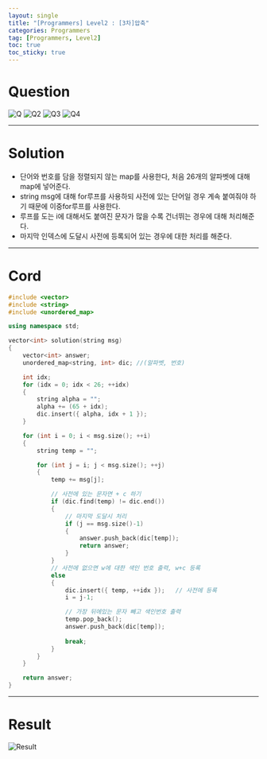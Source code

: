 ```yaml
---
layout: single
title: "[Programmers] Level2 : [3차]압축"
categories: Programmers
tag: [Programmers, Level2]
toc: true
toc_sticky: true
---
```


# Question
![Q](https://user-images.githubusercontent.com/97664446/200650881-98195822-b1fc-4deb-9444-514a55566274.PNG)
![Q2](https://user-images.githubusercontent.com/97664446/200650883-147414a5-bd25-4599-a9d1-3edda84145b2.PNG)
![Q3](https://user-images.githubusercontent.com/97664446/200650886-5a87fc88-7658-4a08-b643-1bf89a5c8d4d.PNG)
![Q4](https://user-images.githubusercontent.com/97664446/200650888-22b4ce7b-461c-4658-a961-a52f63eaaa17.PNG)

***

# Solution
- 단어와 번호를 담을 정렬되지 않는 map<string int>를 사용한다, 처음 26개의 알파벳에 대해 map에 넣어준다.
- string msg에 대해 for루프를 사용하되 사전에 있는 단어일 경우 계속 붙여줘야 하기 때문에 이중for루프를 사용한다.
- 루프를 도는 i에 대해서도 붙여진 문자가 많을 수록 건너뛰는 경우에 대해 처리해준다.
- 마지막 인덱스에 도달시 사전에 등록되어 있는 경우에 대한 처리를 해준다.

***

# Cord
```c++
#include <vector>
#include <string>
#include <unordered_map>

using namespace std;

vector<int> solution(string msg)
{
    vector<int> answer;
    unordered_map<string, int> dic; //(알파벳, 번호)

    int idx;
    for (idx = 0; idx < 26; ++idx)
    {
        string alpha = "";
        alpha += (65 + idx);
        dic.insert({ alpha, idx + 1 });
    }

    for (int i = 0; i < msg.size(); ++i)
    {
        string temp = "";

        for (int j = i; j < msg.size(); ++j)
        {
            temp += msg[j];

            // 사전에 있는 문자면 + c 하기
            if (dic.find(temp) != dic.end())
            {
                // 마지막 도달시 처리
                if (j == msg.size()-1) 
                {
                    answer.push_back(dic[temp]);
                    return answer;
                }
            }
            // 사전에 없으면 w에 대한 색인 번호 출력, w+c 등록
            else
            {
                dic.insert({ temp, ++idx });   // 사전에 등록
                i = j-1;

                // 가장 뒤에있는 문자 빼고 색인번호 출력
                temp.pop_back();               
                answer.push_back(dic[temp]);
                
                break;
            }
        }
    }

    return answer;
}
```

***

# Result
![Result](https://user-images.githubusercontent.com/97664446/200650889-23b30e6e-0675-4c58-80d5-9dc9aaa8280c.PNG)

